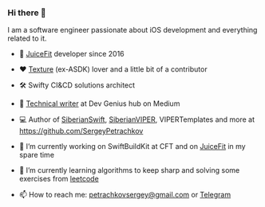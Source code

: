 ### Hi there 👋

I am a software engineer passionate about iOS development and everything related to it.

- 💪 [JuiceFit](https://apps.apple.com/us/app/juicefit/id1130889719) developer since 2016
- ❤️ [Texture](https://github.com/TextureGroup/Texture) (ex-ASDK) lover and a little bit of a contributor
- 🛠 Swifty CI&CD solutions architect
- 📝 [Technical writer](https://medium.com/@petrachkovsergey) at Dev Genius hub on Medium
- 💻 Author of [SiberianSwift](https://github.com/SergeyPetrachkov/SiberianSwift), [SiberianVIPER](https://github.com/SergeyPetrachkov/SiberianVIPER), VIPERTemplates and more at https://github.com/SergeyPetrachkov 

- 🔭 I’m currently working on SwiftBuildKit at CFT and on [JuiceFit](https://apps.apple.com/us/app/juicefit/id1130889719) in my spare time
- 🌱 I’m currently learning algorithms to keep sharp and solving some exercises from [leetcode](https://leetcode.com/petrachkovsergey/)

- 📫 How to reach me: petrachkovsergey@gmail.com or [Telegram](https://t.me/petrachkovsergey)

<!--
**SergeyPetrachkov/SergeyPetrachkov** is a ✨ _special_ ✨ repository because its `README.md` (this file) appears on your GitHub profile.

Here are some ideas to get you started:

- 🔭 I’m currently working on ...
- 🌱 I’m currently learning ...
- 👯 I’m looking to collaborate on ...
- 🤔 I’m looking for help with ...
- 💬 Ask me about ...
- 📫 How to reach me: ...
- 😄 Pronouns: ...
- ⚡ Fun fact: ...
-->
